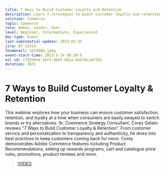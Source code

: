 ```yaml
---
title: 7 Ways to Build Customer Loyalty and Retention
description: Learn 7 strategies to boost customer loyalty and retention with Corey Gelato, featuring best practices like personalization, rewards programs, and transparency, plus Adobe Commerce tools like Product Recommendations, price rules, and promotions.
solution: Commerce
topic: Commerce
role: Admin, Leader, User
level: Beginner, Intermediate, Experienced
doc-type: Event
last-substantial-update: 2023-05-25
jira: KT-13314
thumbnail: 3419686.jpeg
event-start-time: 2023-5-24 08:30-8
exl-id: f792d456-1bf1-4b0f-b62a-0a676c14f293
duration: 3671
---
```

# 7 Ways to Build Customer Loyalty & Retention

This webinar explores how your business can ensure customer satisfaction, retention, and loyalty at a time when consumers are easily swayed to switch brands or try alternatives. Sr. Commerce Strategy Consultant, Corey Gelato reviews "7 Ways to Build Customer Loyalty & Retention". From customer service and personalization to transparency and authenticity, he dives into best practices to keep customers coming back for more. Corey demonstrates Adobe Commerce features including Product Recommendations, setting up rewards programs, cart and catalogue price rules, promotions, product reviews and more.

>[!VIDEO](https://video.tv.adobe.com/v/3419686/?learn=on)
